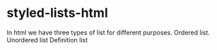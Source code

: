 # styled-lists-html
In html we have three types of list for different purposes.
Ordered list.
Unordered list
Definition list

